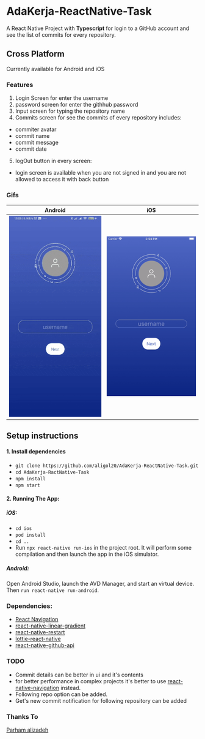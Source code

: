 # AdaKerja-ReactNative-Task
A React Native Project with **Typescript** for login to a GitHub account and see the list of commits for every repository.

## Cross Platform
Currently available for Android and iOS

### Features

1. Login Screen for enter the username
2. password screen for enter the githhub password
3. Input screen for typing the repository name
4. Commits screen for see the commits of every repository includes:
 - commiter avatar
 - commit name
 - commit message
 - commit date
5. logOut button in every screen:
 - login screen is available when you are not signed in and you are not allowed to access it with back button
 
### Gifs
Android             |  iOS
:-------------------------:|:-------------------------:
<img src="https://github.com/aligol20/AdaKerja-ReactNative-Task/blob/master/android-app.gif" width="300">  |  <img src="https://github.com/aligol20/AdaKerja-ReactNative-Task/blob/master/ios-app.gif" width="300">

## Setup instructions

#### 1. Install dependencies
- `git clone https://github.com/aligol20/AdaKerja-ReactNative-Task.git`
- `cd AdaKerja-RactNative-Task`
- `npm install`
- `npm start`


#### 2. Running The App:
 ##### iOS:
 - `cd ios`
 - `pod install`
 - `cd ..`
 - Run `npx react-native run-ios` in the project root. It will perform some compilation and then launch the app in the iOS simulator.
 ##### Android:
 Open Android Studio, launch the AVD Manager, and start an virtual device. Then `run react-native run-android`. 

### Dependencies:
* [React Navigation](http://reactnavigation.org)
* [react-native-linear-gradient](https://github.com/react-native-community/react-native-linear-gradient)
* [react-native-restart](https://github.com/avishayil/react-native-restart)
* [lottie-react-native](https://github.com/react-native-community/lottie-react-native)
* [react-native-github-api](https://github.com/brunolemos/react-native-github-api)

### TODO
* Commit details can be better in ui and it's contents
* for better performance in complex projects it's better to use [react-native-navigation](https://github.com/wix/react-native-navigation) instead.
* Following repo option can be added.
* Get's new commit notification for following repository can be added

### Thanks To
[Parham alizadeh](prhmma@gmail.com)



